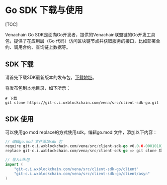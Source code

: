 # Go SDK 下载与使用

[TOC]

Venachain Go SDK是面向Go开发者，提供的Venachain联盟链的Go开发工具包，提供了在应用层（Go 代码）访问区块链节点并获取服务的接口，比如部署合约、调用合约、查询链上数据等。

## SDK 下载

请首先下载SDK最新版本的发布包，[下载地址](https://git-c.i.wxblockchain.com/vena/src/client-sdk-go)。

将发布包到本地目录，如下所示：

```shell
# 下载
git clone https://git-c.i.wxblockchain.com/vena/src/client-sdk-go.git
```

## SDK 使用

可以使用go mod replace的方式使用sdk。编辑go.mod 文件，添加以下内容：

```go
// 编辑go.mod 文件添加sdk 包
require git-c.i.wxblockchain.com/vena/src/client-sdk-go v0.0.0-00010101000000-000000000000
replace git-c.i.wxblockchain.com/vena/src/client-sdk-go => git clone 后sdk所在的文件路径
```

```go
// 导入sdk包
import (
	"git-c.i.wxblockchain.com/vena/src/client-sdk-go/client"
	"git-c.i.wxblockchain.com/vena/src/client-sdk-go/client/asyn"
)
```

